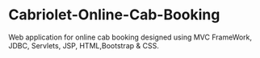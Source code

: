 # Cabriolet-Online-Cab-Booking
Web application for online cab  booking  designed using MVC FrameWork, JDBC, Servlets, JSP, HTML,Bootstrap &amp; CSS.

